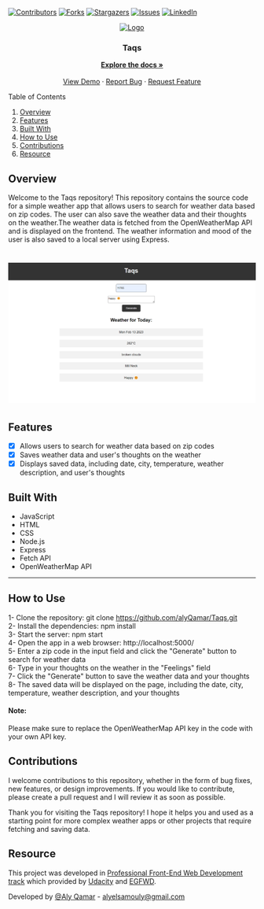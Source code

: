 <a name="readme-top"></a>

[![Contributors][contributors-shield]][contributors-url]
[![Forks][forks-shield]][forks-url]
[![Stargazers][stars-shield]][stars-url]
[![Issues][issues-shield]][issues-url]
[![LinkedIn][linkedin-shield]][linkedin-url]
<br />

<div align="center">
<!-- PROJECT LOGO -->
  <a href="https://github.com/alyQamar/CRM">
    <img src="https://cdn-icons-png.flaticon.com/512/9502/9502324.png" alt="Logo" width="80" height="80">
  </a>

  <h3 align="center">Taqs</h3>
  <p align="center">
    <a href="https://github.com/alyQamar/Taqs"><strong>Explore the docs »</strong></a>
    <br />
    <br />
    <a href="https://alyqamar.github.io/Landing-Page">View Demo</a>
    ·
    <a href="https://github.com/alyQamar/Taqs/issues">Report Bug</a>
    ·
    <a href="https://github.com/alyQamar/Taqs/issues">Request Feature</a>
  </p>
</div>

<summary>Table of Contents</summary>
  <ol>
    <li><a href="#overview">Overview</a></li>
    <li><a href="#features">Features</a></li>
    <li><a href="#built-with">Built With</a></li>
    <li><a href="#how-to-use">How to Use</a></li>
    <li><a href="#contributions">Contributions</a></li>
    <li><a href="#resource">Resource</a></li>
  </ol>

## Overview

Welcome to the Taqs repository! This repository contains the source code for a simple weather app that allows users to search for weather data based on zip codes. The user can also save the weather data and their thoughts on the weather.The weather data is fetched from the OpenWeatherMap API and is displayed on the frontend. The weather information and mood of the user is also saved to a local server using Express.

<h1 align="center">
    <img src="/img/screenshot.png"/>
</h1>

## Features

- [x] Allows users to search for weather data based on zip codes
- [x] Saves weather data and user's thoughts on the weather
- [x] Displays saved data, including date, city, temperature, weather description, and user's thoughts

## Built With

- JavaScript
- HTML
- CSS
- Node.js
- Express
- Fetch API
- OpenWeatherMap API

---

## How to Use

1- Clone the repository: git clone https://github.com/alyQamar/Taqs.git <br />
2- Install the dependencies: npm install <br />
3- Start the server: npm start <br />
4- Open the app in a web browser: http://localhost:5000/ <br />
5- Enter a zip code in the input field and click the "Generate" button to search for weather data <br />
6- Type in your thoughts on the weather in the "Feelings" field <br />
7- Click the "Generate" button to save the weather data and your thoughts <br />
8- The saved data will be displayed on the page, including the date, city, temperature, weather description, and your thoughts <br />

#### Note:

Please make sure to replace the OpenWeatherMap API key in the code with your own API key.

## Contributions

I welcome contributions to this repository, whether in the form of bug fixes, new features, or design improvements. If you would like to contribute, please create a pull request and I will review it as soon as possible.

Thank you for visiting the Taqs repository! I hope it helps you and used as a starting point for more complex weather apps or other projects that require fetching and saving data.

## Resource

This project was developed in [Professional Front-End Web Development track](https://egfwd.com/specializtion/web-development-professional/) which provided by [Udacity](https://www.udacity.com) and [EGFWD](https://egfwd.com/).<br/>

Developed by [@Aly Qamar](https://www.linkedin.com/in/alyqamar) - alyelsamouly@gmail.com

<!-- MARKDOWN LINKS & IMAGES -->

[contributors-shield]: https://img.shields.io/github/contributors/alyQamar/Landing-Page.svg?style=for-the-badge
[contributors-url]: https://github.com/alyQamar/Taqs/graphs/contributors
[forks-shield]: https://img.shields.io/github/forks/alyQamar/Landing-Page.svg?style=for-the-badge
[forks-url]: https://github.com/Taqs/Landing-Page/network/members
[stars-shield]: https://img.shields.io/github/stars/alyQamar/Landing-Page.svg?style=for-the-badge
[stars-url]: https://github.com/Taqs/Landing-Page/stargazers
[issues-shield]: https://img.shields.io/github/issues/alyQamar/Landing-Page.svg?style=for-the-badge
[issues-url]: https://github.com/Taqs/Landing-Page/issues
[linkedin-shield]: https://img.shields.io/badge/-LinkedIn-black.svg?style=for-the-badge&logo=linkedin&colorB=555
[linkedin-url]: https://www.linkedin.com/in/alyqamar/
